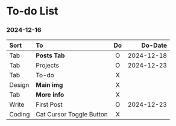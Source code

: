 # To-do List
### 2024-12-16
|Sort|To|Do|Do-Date|
|:-|:-|:-:|-:|
|Tab|**Posts Tab**|O|2024-12-18|
|Tab|Projects|O|2024-12-23|
|Tab|To-do|X||
|Design|**Main img**|X||
|Tab|**More info**|X||
|Write|First Post|O|2024-12-23|
|Coding|Cat Cursor Toggle Button|X||